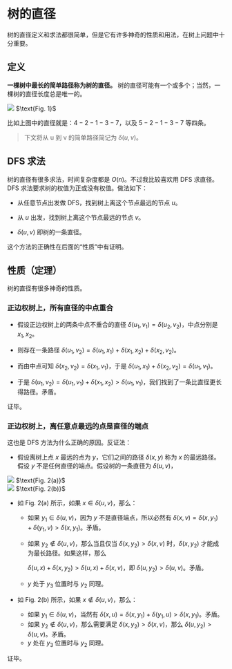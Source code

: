 # 树的直径

树的直径定义和求法都很简单，但是它有许多神奇的性质和用法，在树上问题中十分重要。

## 定义

**一棵树中最长的简单路径称为树的直径。** 树的直径可能有一个或多个；当然，一棵树的直径长度总是唯一的。

<div className='img-group'>
    <div>
        <img className='invertable-img' src='/img/oi/tree-1.webp' />
        $\text{Fig. 1}$
    </div>
</div>

比如上图中的直径就是：$4-2-1-3-7$，以及 $5-2-1-3-7$ 等四条。

> 下文将从 u 到 v 的简单路径简记为 $\delta(u,v)$。

## DFS 求法

树的直径有很多求法，时间复杂度都是 $O(n)$。不过我比较喜欢用 DFS 求直径。DFS 求法要求树的权值为正或没有权值。做法如下：

- 从任意节点出发做 DFS，找到树上离这个节点最远的节点 $u$。

- 从 $u$ 出发，找到树上离这个节点最远的节点 $v$。

- $\delta(u,v)$ 即树的一条直径。

这个方法的正确性在后面的“性质”中有证明。

## 性质（定理）

树的直径有很多神奇的性质。

### 正边权树上，所有直径的中点重合


- 假设正边权树上的两条中点不重合的直径 $\delta(u_1,v_1)=\delta(u_2,v_2)$，中点分别是 $x_1,x_2$。

- 则存在一条路径 $\delta(u_1,v_2)=\delta(u_1,x_1)+\delta(x_1,x_2)+\delta(x_2,v_2)$。

- 而由中点可知 $\delta(x_2,v_2) = \delta(x_1,v_1)$，于是 $\delta(u_1,x_1)+\delta(x_2,v_2)=\delta(u_1,v_1)$。

- 于是 $\delta(u_1,v_2)=\delta(u_1,v_1)+\delta(x_1,x_2)\gt\delta(u_1,v_1)$，我们找到了一条比直径更长得路径。矛盾。

证毕。

### 正边权树上，离任意点最远的点是直径的端点

这也是 DFS 方法为什么正确的原因。反证法：

- 假设离树上点 $x$ 最远的点为 $y$，它们之间的路径 $\delta(x,y)$ 称为 $x$ 的最远路径。假设 $y$ 不是任何直径的端点。假设树的一条直径为 $\delta(u,v)$，

<div className='img-group'>
<div>
<img className='invertable-img' src='/img/oi/tree-d-1.webp' />
$\text{Fig. 2(a)}$
</div>
<div>
<img className='invertable-img' src='/img/oi/tree-d-2.webp' />
$\text{Fig. 2(b)}$
</div>
</div>

- 如 $\text{Fig. 2(a)}$ 所示，如果 $x\in\delta(u,v)$，那么：
  
  - 如果 $y_1\in\delta(u,v)$，因为 $y$ 不是直径端点，所以必然有 $\delta(x,v)=\delta(x,y_1)+\delta(y_1,v)\gt\delta(x,y_1)$。矛盾。

  - 如果 $y_2\notin\delta(u,v)$，那么当且仅当 $\delta(x,y_2)\gt\delta(x,v)$ 时，$\delta(x,y_2)$ 才能成为最长路径。如果这样，那么
    
     $\delta(u,x)+\delta(x,y_2)\gt\delta(u,x)+\delta(x,v)$，即 $\delta(u,y_2)\gt\delta(u,v)$。矛盾。
  
  - $y$ 处于 $y_3$ 位置时与 $y_2$ 同理。

- 如 $\text{Fig. 2(b)}$ 所示，如果 $x\notin\delta(u,v)$，那么：
  - 如果 $y_1\in\delta(u,v)$，当然有 $\delta(x,u)=\delta(x,y_1)+\delta(y_1,u)\gt\delta(x,y_1)$。矛盾。
  - 如果 $y_2\notin\delta(u,v)$，那么需要满足 $\delta(x,y_2)\gt\delta(x,v)$，那么 $\delta(u,y_2)\gt\delta(u,v)$。矛盾。
  - $y$ 处在 $y_3$ 位置时与 $y_2$ 同理。

证毕。
